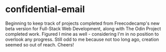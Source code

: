 # confidential-email

Beginning to keep track of projects completed from Freecodecamp's new beta version for Full-Stack Web Development, along with The Odin Project completed work. Figured I mine as well - considering I'm in no position to overlook any progress. Still odd to me because not too long ago, creation seemed so out of reach. Cheers! 